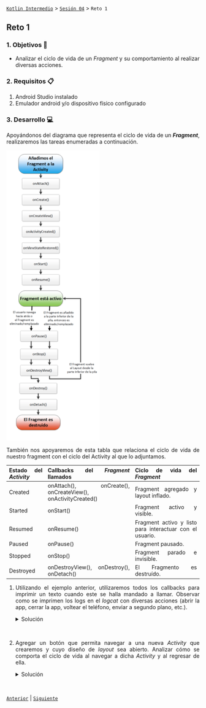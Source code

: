 [`Kotlin Intermedio`](../../Readme.md) > [`Sesión 04`](../Readme.md) > `Reto 1`
	
## Reto 1 

<div style="text-align: justify;">

### 1. Objetivos :dart:

- Analizar el ciclo de vida de un _Fragment_ y su comportamiento al realizar diversas acciones.

### 2. Requisitos :clipboard:

1. Android Studio instalado
2. Emulador android y/o dispositivo físico configurado

### 3. Desarrollo :computer:

Apoyándonos del diagrama que representa el ciclo de vida de un ___Fragment___, realizaremos las tareas enumeradas a continuación.

 <img src="../images/fragment-cycle.png">
 
 
 También nos apoyaremos de esta tabla que relaciona el ciclo de vida de nuestro fragment con el ciclo del Activity al que lo adjuntamos.
 
 
Estado del _Activity_ |	Callbacks del _Fragment_ llamados |	Ciclo de vida del _Fragment_
--- | --- | ---
Created	| onAttach(), onCreate(), onCreateView(), onActivityCreated() | Fragment agregado y layout inflado.
Started |	onStart() | Fragment activo y visible.
Resumed |	onResume() | Fragment activo y listo para interactuar con el usuario.
Paused |	onPause() | Fragment pausado.
Stopped	| onStop() | Fragment parado e invisible.
Destroyed |	onDestroyView(), onDestroy(), onDetach() | El Fragmento es destruído.


1. Utilizando el ejemplo anterior, utilizaremos todos los callbacks para imprimir un texto cuando este se halla mandado a llamar. Observar como se imprimen los logs en el _logcat_ con diversas acciones (abrir la app, cerrar la app, voltear el teléfono, enviar a segundo plano, etc.).


    <details><summary>Solución</summary>
    <p>

    ```kotlin

    override fun onAttach(context: Context) {
            Log.d("Fragment", "onAttach llamado")
            super.onAttach(context)
        }

        override fun onCreate(savedInstanceState: Bundle?) {
            Log.d("Fragment", "onCreate llamado")
            super.onCreate(savedInstanceState)
        }

        override fun onCreateView(
            inflater: LayoutInflater,
            container: ViewGroup?,
            savedInstanceState: Bundle?
        ): View {
            // Inflate the layout for this fragment
            val root = inflater.inflate(R.layout.fragment_layout, container, false)
            Log.d("Fragment", "onCreateView llamado")
            return root
        }

        override fun onActivityCreated(savedInstanceState: Bundle?) {
            Log.d("Fragment", "onActivityCreated llamado")
            super.onActivityCreated(savedInstanceState)
        }

        override fun onStart() {
            Log.d("Fragment", "onStart llamado")
            super.onStart()
        }

        override fun onResume() {
            Log.d("Fragment", "onResume llamado")
            super.onResume()
        }

        override fun onPause() {
            Log.d("Fragment", "onPause llamado")
            super.onPause()
        }

        override fun onStop() {
            Log.d("Fragment", "onStop llamado")
            super.onStop()
        }

        override fun onDestroyView() {
            Log.d("Fragment", "onDestroyView llamado")
            super.onDestroyView()
        }

        override fun onDestroy() {
            Log.d("Fragment", "onDestroy llamado")
            super.onDestroy()
        }

        override fun onDetach() {
            Log.d("Fragment", "onDetach llamado")
            super.onDetach()
        }
    ```

    </p>
    </details>
<br/>

2. Agregar un botón que permita navegar a una nueva _Activity_ que crearemos y cuyo diseño de _layout_ sea abierto. Analizar cómo se comporta el ciclo de vida al navegar a dicha _Activity_ y al regresar de ella.

    <details><summary>Solución</summary>
    <p>

    Dentro del _layout_ del _Fragment_ crearemos un botón, el código xml queda similar al siguiente:

    ```xml
    <Button
            android:id="@+id/button"
            android:text="Siguiente"
            app:layout_constraintTop_toBottomOf="@id/imageView"
            app:layout_constraintStart_toStartOf="parent"
            app:layout_constraintEnd_toEndOf="parent"
            android:layout_width="wrap_content"
            android:layout_height="wrap_content"/>
    ```


    El callback ___onCreateView___ debe quedar parecido a lo siguiente
        
    ```kotlin
        override fun onCreateView(
            inflater: LayoutInflater,
            container: ViewGroup?,
            savedInstanceState: Bundle?
        ): View {
            // Inflate the layout for this fragment
            val root = inflater.inflate(R.layout.fragment_layout, container, false)

            Log.d("Fragment", "onCreateView llamado")
            val btn = root.findViewById<Button>(R.id.button)
            btn.setOnClickListener {
                val intent = Intent(activity, OtherActivity::class.java)
                startActivity(intent)
            }


            return root
        }
    ```

    Mediante la variable ___root___ podemos encontrar nuestra representación del botón creado y poder asignarle un _listener_ al darle click. Ahí, podemos declarar un ___Intent___ que nos lleve al nuevo ___Activity___.

    </p>
    </details>
<br/>

[`Anterior`](../Ejemplo-01/Readme.md) | [`Siguiente`](../Ejemplo-02/Readme.md)




</div>
